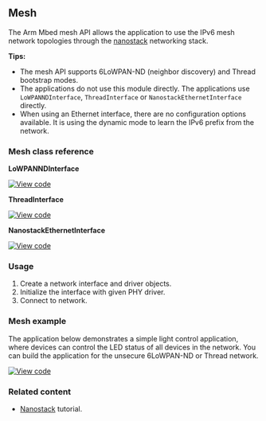## Mesh

The Arm Mbed mesh API allows the application to use the IPv6 mesh network topologies through the <a href="/docs/v5.7/tutorials/mesh.html#nanostack" target="_blank">nanostack</a> networking stack.

**Tips:**
* The mesh API supports 6LoWPAN-ND (neighbor discovery) and Thread bootstrap modes.
* The applications do not use this module directly. The applications use `LoWPANNDInterface`, `ThreadInterface` or `NanostackEthernetInterface` directly.
* When using an Ethernet interface, there are no configuration options available. It is using the dynamic mode to learn the IPv6 prefix from the network.

### Mesh class reference

**LoWPANNDInterface**

[![View code](https://www.mbed.com/embed/?type=library)](https://os-doc-builder.test.mbed.com/docs/v5.7/mbed-os-api-doxy/class_lo_w_p_a_n_n_d_interface.html)

**ThreadInterface**

[![View code](https://www.mbed.com/embed/?type=library)](https://os-doc-builder.test.mbed.com/docs/v5.7/mbed-os-api-doxy/class_thread_interface.html)

**NanostackEthernetInterface**

[![View code](https://www.mbed.com/embed/?type=library)](https://os-doc-builder.test.mbed.com/docs/v5.7/mbed-os-api-doxy/class_nanostack_ethernet_interface.html)

### Usage

1. Create a network interface and driver objects.
1. Initialize the interface with given PHY driver.
1. Connect to network.

### Mesh example

The application below demonstrates a simple light control application, where devices can control the LED status of all devices in the network. You can build the application for the unsecure 6LoWPAN-ND or Thread network.

[![View code](https://www.mbed.com/embed/?url=https://github.com/ARMmbed/mbed-os-example-mesh-minimal)](https://github.com/ARMmbed/mbed-os-example-mesh-minimal/blob/master/main.cpp)

### Related content

- <a href="/docs/v5.7/tutorials/mesh.html#nanostack" target="_blank">Nanostack</a> tutorial.
